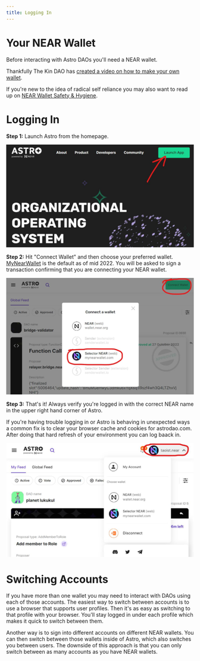 ```yaml
---
title: Logging In 
---
```


# Your NEAR Wallet

Before interacting with Astro DAOs you'll need a NEAR wallet. 

Thankfully The Kin DAO has [created a video on how to make your own wallet](https://youtu.be/e_qnOOwFTOw?t=57).

If you're new to the idea of radical self reliance you may also want to read up on [NEAR Wallet Safety & Hygiene](https://twitter.com/starpause/status/1540502613707202560).

# Logging In

**Step 1:** Launch Astro from the homepage.

![Arrow pointing to Launch App "call to action" button.](../../static/img/logging-in-01.jpg)

**Step 2:** Hit "Connect Wallet" and then choose your preferred wallet. [MyNearWallet](https://MyNearWallet.com/) is the default as of mid 2022. You will be asked to sign a transaction confirming that you are connecting your NEAR wallet.

![Highlighting the Connect Wallet button and modal overlay where users select their preferred wallet.](../../static/img/logging-in-02.jpg)

**Step 3:** That's it! Always verify you're logged in with the correct NEAR name in the upper right hand corner of Astro. 

If you're having trouble logging in or Astro is behaving in unexpected ways a common fix is to clear your browser cache and cookies for astrodao.com. After doing that hard refresh of your environment you can log baack in.

![Highlighting that a users NEAR name will always be displayed in the upper right corner of Astro.](../../static/img/logging-in-03.jpg)

# Switching Accounts 

If you have more than one wallet you may need to interact with DAOs using each of those accounts. The easiest way to switch between accounts is to use a browser that supports user profiles. Then it's as easy as switching to that profile with your browser. You'll stay logged in under each profile which makes it quick to switch between them.

Another way is to sign into different accounts on different NEAR wallets. You can then switch between those wallets inside of Astro, which also switches you between users. The downside of this approach is that you can only switch between as many accounts as you have NEAR wallets.